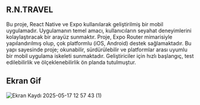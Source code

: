 ## R.N.TRAVEL

Bu proje, React Native ve Expo kullanılarak geliştirilmiş bir mobil uygulamadır. Uygulamanın temel amacı, kullanıcıların seyahat deneyimlerini kolaylaştıracak bir arayüz sunmaktır. Proje, Expo Router mimarisiyle yapılandırılmış olup, çok platformlu (iOS, Android) destek sağlamaktadır.
Bu yapı sayesinde proje; okunabilir, sürdürülebilir ve platformlar arası uyumlu bir mobil uygulama iskeleti sunmaktadır. Geliştiriciler için hızlı başlangıç, test edilebilirlik ve ölçeklenebilirlik ön planda tutulmuştur.

## Ekran Gif
![Ekran Kaydı 2025-05-17 12 57 43 (1)](https://github.com/user-attachments/assets/effea4ac-77dd-4dd6-9f01-8188068ac477)

